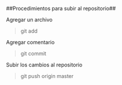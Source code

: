 ##Procedimientos para subir al repositorio##

Agregar un archivo
> git add <NombreArchivo>
>>
Agregar comentario
> git commit
>>
Subir los cambios al repositorio
> git push origin master
>>
